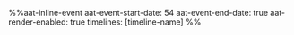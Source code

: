 %%aat-inline-event
aat-event-start-date: 54
aat-event-end-date: true
aat-render-enabled: true
timelines: [timeline-name]
%%